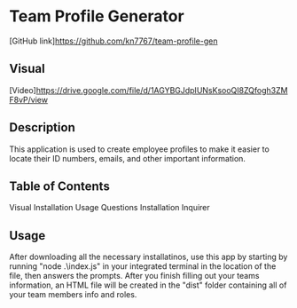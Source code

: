 # Team Profile Generator
[GitHub link]https://github.com/kn7767/team-profile-gen

## Visual
[Video]https://drive.google.com/file/d/1AGYBGJdpIUNsKsooQI8ZQfogh3ZMF8vP/view

## Description
This application is used to create employee profiles to make it easier to locate their ID numbers, emails, and other important information.

## Table of Contents
Visual
Installation
Usage
Questions
Installation
Inquirer

## Usage
After downloading all the necessary installatinos, use this app by starting by running "node .\index.js" in your integrated terminal in the location of the file, then answers the prompts. After you finish filling out your teams information, an HTML file will be created in the "dist" folder containing all of your team members info and roles.
